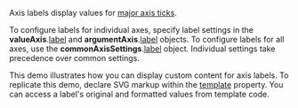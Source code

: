 Axis labels display values for [major axis ticks](/Documentation/ApiReference/Data_Visualization_Widgets/dxChart/Configuration/commonAxisSettings/tick/).

To configure labels for individual axes, specify label settings in the **valueAxis**.[label](/Documentation/ApiReference/Data_Visualization_Widgets/dxChart/Configuration/valueAxis/label/) and **argumentAxis**.[label](/Documentation/ApiReference/Data_Visualization_Widgets/dxChart/Configuration/argumentAxis/label/) objects. To configure labels for all axes, use the **commonAxisSettings**.[label](/Documentation/ApiReference/Data_Visualization_Widgets/dxChart/Configuration/commonAxisSettings/label/) object. Individual settings take precedence over common settings.

This demo illustrates how you can display custom content for axis labels. To replicate this demo, declare SVG markup within the [template](/Documentation/ApiReference/Data_Visualization_Widgets/dxChart/Configuration/commonAxisSettings/label/#template) property. You can access a label's original and formatted values from template code. 
